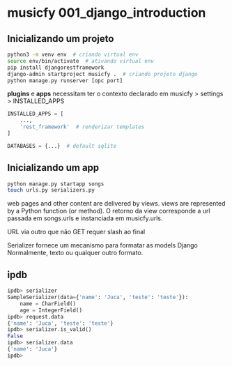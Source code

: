 # musicfy 001_django_introduction

## Inicializando um projeto

```sh
python3 -m venv env  # criando virtual env
source env/bin/activate  # ativando virtual env
pip install djangorestframework
django-admin startproject musicfy .  # criando projeto django
python manage.py runserver [opc port]
```

**plugins** e **apps** necessitam ter o contexto declarado em
musicfy > settings > INSTALLED_APPS

```py
INSTALLED_APPS = [
    ...,
    'rest_framework'  # renderizar templates
]

DATABASES = {...}  # default sqlite
```

## Inicializando um app

```sh
python manage.py startapp songs
touch urls.py serializers.py
```

web pages and other content are delivered by views.
views are represented by a Python function (or method).
O retorno da view corresponde a url passada em songs.urls e instanciada em musicfy.urls.

URL via outro que não GET requer slash ao final

Serializer fornece um mecanismo para formatar as models Django Normalmente, texto ou qualquer outro formato.

## ipdb

```py
ipdb> serializer
SampleSerializer(data={'name': 'Juca', 'teste': 'teste'}):
    name = CharField()
    age = IntegerField()
ipdb> request.data
{'name': 'Juca', 'teste': 'teste'}
ipdb> serializer.is_valid()
False
ipdb> serializer.data
{'name': 'Juca'}
ipdb>
```
